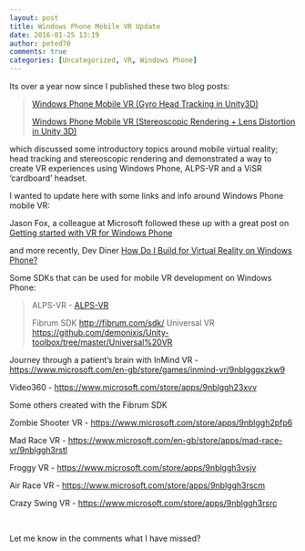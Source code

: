 ```yaml
---
layout: post
title: Windows Phone Mobile VR Update
date: 2016-01-25 13:19
author: peted70
comments: true
categories: [Uncategorized, VR, Windows Phone]
---
```

Its over a year now since I published these two blog posts:
<blockquote><a title="http://peted.azurewebsites.net/windows-phone-mobile-vr-gyro-head-tracking-in-unity3d/" href="http://peted.azurewebsites.net/windows-phone-mobile-vr-gyro-head-tracking-in-unity3d/" target="_blank">Windows Phone Mobile VR (Gyro Head Tracking in Unity3D)</a>

<a title="http://peted.azurewebsites.net/windows-phone-mobile-vr-stereoscopic-rendering-lens-distortion-in-unity-3d/" href="http://peted.azurewebsites.net/windows-phone-mobile-vr-stereoscopic-rendering-lens-distortion-in-unity-3d/" target="_blank">Windows Phone Mobile VR (Stereoscopic Rendering + Lens Distortion in Unity 3D)</a></blockquote>
which discussed some introductory topics around mobile virtual reality; head tracking and stereoscopic rendering and demonstrated a way to create VR experiences using Windows Phone, ALPS-VR and a ViSR ‘cardboard’ headset.

I wanted to update here with some links and info around Windows Phone mobile VR:

Jason Fox, a colleague at Microsoft followed these up with a great post on <a title="http://jasongfox.com/2015/02/11/getting-started-with-vr-for-windows-phone/" href="http://jasongfox.com/2015/02/11/getting-started-with-vr-for-windows-phone/">Getting started with VR for Windows Phone</a>

and more recently, Dev Diner <a title="http://devdiner.com/answers/how-do-i-build-for-google-cardboard-in-windows-mobile" href="http://devdiner.com/answers/how-do-i-build-for-google-cardboard-in-windows-mobile">How Do I Build for Virtual Reality on Windows Phone?</a>

Some SDKs that can be used for mobile VR development on Windows Phone:
<blockquote>ALPS-VR - <a href="http://aka.ms/alpsvr">ALPS-VR</a>

Fibrum SDK <a href="http://fibrum.com/sdk/">http://fibrum.com/sdk/</a>
Universal VR <a href="https://github.com/demonixis/Unity-toolbox/tree/master/Universal%20VR">https://github.com/demonixis/Unity-toolbox/tree/master/Universal%20VR</a></blockquote>
Journey through a patient’s brain with InMind VR - <a title="https://www.microsoft.com/en-gb/store/games/inmind-vr/9nblgggxzkw9" href="https://www.microsoft.com/en-gb/store/games/inmind-vr/9nblgggxzkw9">https://www.microsoft.com/en-gb/store/games/inmind-vr/9nblgggxzkw9</a>

Video360 - <a href="https://www.microsoft.com/store/apps/9nblggh23xvv">https://www.microsoft.com/store/apps/9nblggh23xvv</a>

Some others created with the Fibrum SDK

Zombie Shooter VR - <a href="https://www.microsoft.com/store/apps/9nblggh2pfp6">https://www.microsoft.com/store/apps/9nblggh2pfp6</a>

Mad Race VR - <a title="https://www.microsoft.com/en-gb/store/apps/mad-race-vr/9nblggh3rstl" href="https://www.microsoft.com/en-gb/store/apps/mad-race-vr/9nblggh3rstl">https://www.microsoft.com/en-gb/store/apps/mad-race-vr/9nblggh3rstl</a>

Froggy VR - <a href="https://www.microsoft.com/store/apps/9nblggh3vsjv">https://www.microsoft.com/store/apps/9nblggh3vsjv</a>

Air Race VR - <a href="https://www.microsoft.com/store/apps/9nblggh3rscm">https://www.microsoft.com/store/apps/9nblggh3rscm</a>

Crazy Swing VR - <a href="https://www.microsoft.com/store/apps/9nblggh3rsrc">https://www.microsoft.com/store/apps/9nblggh3rsrc</a>

&nbsp;

Let me know in the comments what I have missed?
